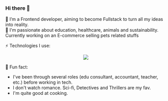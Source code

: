 ### Hi there 👋
🌱 I’m a Frontend developer, aiming to become Fullstack to turn all my ideas into reality.<br>
🔭 I'm passionate about education, healthcare, animals and sustainability. Currently working on an E-commerce selling pets related stuffs

⚡ Technologies I use:
<p align="center">
  <a href="https://skillicons.dev">
    <img src="https://skillicons.dev/icons?i=react,nextjs,vue,html,css,ts,git,postman,supabase,figma,chakraui" />
  </a>
</p>


:high_brightness: Fun fact: 
- I've been through several roles (edu consultant, accountant, teacher, etc.) before working in tech.
- I don't watch romance. Sci-fi, Detectives and Thrillers are my fav.
- I'm quite good at cooking.

<!--
**liti-dev/liti-dev** is a ✨ _special_ ✨ repository because its `README.md` (this file) appears on your GitHub profile.

Here are some ideas to get you started:

- 🔭 I’m currently working on ...
- 🌱 I’m currently learning ...
- 👯 I’m looking to collaborate on ...
- 🤔 I’m looking for help with ...
- 💬 Ask me about ...
- 📫 How to reach me: ...
- 😄 Pronouns: ...
- ⚡ Fun fact: ...
-->
